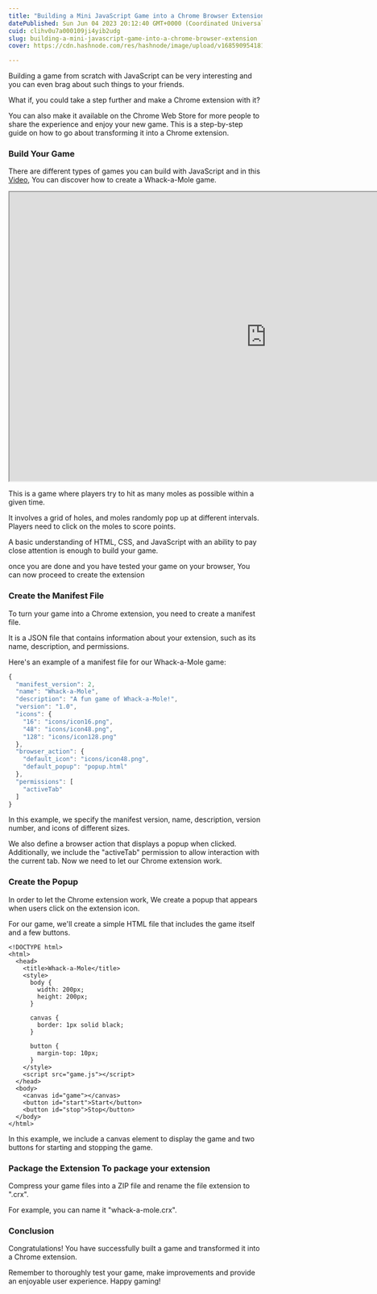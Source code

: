 ```yaml
---
title: "Building a Mini JavaScript Game into a Chrome Browser Extension"
datePublished: Sun Jun 04 2023 20:12:40 GMT+0000 (Coordinated Universal Time)
cuid: clihv0u7a000109ji4yib2udg
slug: building-a-mini-javascript-game-into-a-chrome-browser-extension
cover: https://cdn.hashnode.com/res/hashnode/image/upload/v1685909541813/57a5772d-bd41-437a-a0df-50cd4296d5dd.png

---
```


Building a game from scratch with JavaScript can be very interesting and you can even brag about such things to your friends.  
  
What if, you could take a step further and make a Chrome extension with it?

You can also make it available on the Chrome Web Store for more people to share the experience and enjoy your new game. This is a step-by-step guide on how to go about transforming it into a Chrome extension.

### Build Your Game

There are different types of games you can build with JavaScript and in this [Video](https://www.youtube.com/watch?v=rJU3tHLgb_c), You can discover how to create a Whack-a-Mole game.

<iframe width="1019" height="573" src="https://www.youtube.com/embed/rJU3tHLgb_c"></iframe>

This is a game where players try to hit as many moles as possible within a given time.

It involves a grid of holes, and moles randomly pop up at different intervals. Players need to click on the moles to score points.

A basic understanding of HTML, CSS, and JavaScript with an ability to pay close attention is enough to build your game.

once you are done and you have tested your game on your browser, You can now proceed to create the extension

### Create the Manifest File

To turn your game into a Chrome extension, you need to create a manifest file.

It is a JSON file that contains information about your extension, such as its name, description, and permissions.

Here's an example of a manifest file for our Whack-a-Mole game:

```javascript
{
  "manifest_version": 2,
  "name": "Whack-a-Mole",
  "description": "A fun game of Whack-a-Mole!",
  "version": "1.0",
  "icons": {
    "16": "icons/icon16.png",
    "48": "icons/icon48.png",
    "128": "icons/icon128.png"
  },
  "browser_action": {
    "default_icon": "icons/icon48.png",
    "default_popup": "popup.html"
  },
  "permissions": [
    "activeTab"
  ]
}
```

In this example, we specify the manifest version, name, description, version number, and icons of different sizes.

We also define a browser action that displays a popup when clicked. Additionally, we include the "activeTab" permission to allow interaction with the current tab. Now we need to let our Chrome extension work.

### Create the Popup

In order to let the Chrome extension work, We create a popup that appears when users click on the extension icon.

For our game, we'll create a simple HTML file that includes the game itself and a few buttons.

```
<!DOCTYPE html>
<html>
  <head>
    <title>Whack-a-Mole</title>
    <style>
      body {
        width: 200px;
        height: 200px;
      }

      canvas {
        border: 1px solid black;
      }

      button {
        margin-top: 10px;
      }
    </style>
    <script src="game.js"></script>
  </head>
  <body>
    <canvas id="game"></canvas>
    <button id="start">Start</button>
    <button id="stop">Stop</button>
  </body>
</html>
```

In this example, we include a canvas element to display the game and two buttons for starting and stopping the game.

### Package the Extension To package your extension

Compress your game files into a ZIP file and rename the file extension to ".crx".

For example, you can name it "whack-a-mole.crx".

### Conclusion

Congratulations! You have successfully built a game and transformed it into a Chrome extension.

Remember to thoroughly test your game, make improvements and provide an enjoyable user experience. Happy gaming!